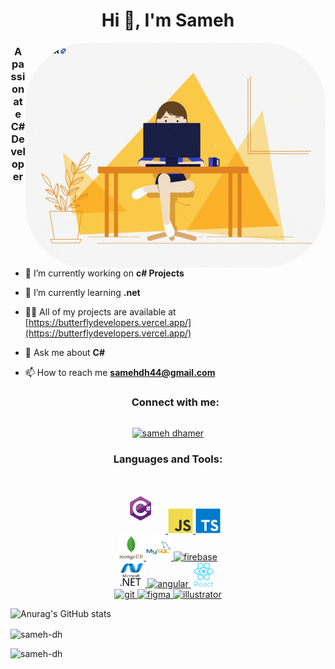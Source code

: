 
<h1 align="center">Hi 👋, I'm Sameh</h1>
<img src="./icons/giphy.gif" align="right" 
 style="border-radius:100px;"
/>
<h3 align="center">A passionate C# Developer</h3>



- 🔭 I’m currently working on **c# Projects**

- 🌱 I’m currently learning **.net**

- 👨‍💻 All of my projects are available at [https://butterflydevelopers.vercel.app/](https://butterflydevelopers.vercel.app/)

- 💬 Ask me about **C#**

- 📫 How to reach me **samehdh44@gmail.com**




  <h3 align="center" >Connect with me:</h3>

## 

  <p align="center">
  <a href="https://linkedin.com/in/sameh dhamer" target="blank"><img align="center" src="https://raw.githubusercontent.com/rahuldkjain/github-profile-readme-generator/master/src/images/icons/Social/linked-in-alt.svg" alt="sameh dhamer" height="30" width="40" />
  </a>
  </p>

  <h3 align="center">Languages and Tools:</h3>

##


<!-- Programing Languages -->
  <p align="center" >
<!-- C sharp -->
  <a href="https://www.w3schools.com/cs/" target="_blank" rel="noreferrer"> <img src="https://raw.githubusercontent.com/devicons/devicon/master/icons/csharp/csharp-original.svg" alt="csharp" width="40" height="40" style="padding:20px;"/> </a> 
<!-- Js-->
  <a href="https://developer.mozilla.org/en-US/docs/Web/JavaScript" target="_blank" rel="noreferrer"> 
  <img src="https://raw.githubusercontent.com/devicons/devicon/master/icons/javascript/javascript-original.svg" alt="javascript" width="40" height="40"/>
  </a> 
<!-- Ts -->
 <a href="https://www.typescriptlang.org/" target="_blank" rel="noreferrer"> 
 <img src="https://raw.githubusercontent.com/devicons/devicon/master/icons/typescript/typescript-original.svg" alt="typescript" width="40" height="40"/>
 </a>
 <br/>

<!-- Databases -->

<!-- Mongodb -->
  <a href="https://www.mongodb.com/" target="_blank" rel="noreferrer">
  <img src="https://raw.githubusercontent.com/devicons/devicon/master/icons/mongodb/mongodb-original-wordmark.svg" alt="mongodb" width="40" height="40"/> 
  </a>
<!-- mysql -->
  <a href="https://www.mysql.com/" target="_blank" rel="noreferrer">
  <img src="https://raw.githubusercontent.com/devicons/devicon/master/icons/mysql/mysql-original-wordmark.svg" alt="mysql" width="40" height="40"/> 
  </a>
<!-- Firebase -->
  <a href="https://firebase.google.com/" target="_blank" rel="noreferrer">
  <img src="https://www.vectorlogo.zone/logos/firebase/firebase-icon.svg" alt="firebase" width="40" height="40"/> 
  </a>
  <br/>

<!-- Front End And Frameworks -->

<!-- .Net -->
 <a  href="https://dotnet.microsoft.com/" target="_blank" rel="noreferrer">
 <img src="https://raw.githubusercontent.com/devicons/devicon/master/icons/dot-net/dot-net-original-wordmark.svg" alt="dotnet" width="40" height="40" /> </a> 

<!-- Angular -->
  <a href="https://angular.io" target="_blank" rel="noreferrer"> 
  <img src="https://angular.io/assets/images/logos/angular/angular.svg" title="Angular" alt="angular" width="40" height="40"/>
  </a>

 <!-- React -->
  <a href="https://reactjs.org/" target="_blank" rel="noreferrer"> 
  <img src="https://raw.githubusercontent.com/devicons/devicon/master/icons/react/react-original-wordmark.svg" alt="react" width="40" height="40"/> 
  </a> 
<br/>

<!-- Tools -->

  <a href="https://git-scm.com/" target="_blank" rel="noreferrer"> 
  <img src="https://www.vectorlogo.zone/logos/git-scm/git-scm-icon.svg" alt="git" width="40" height="40"/>
  </a> 
  <a href="https://www.figma.com/" target="_blank" rel="noreferrer">
  <img src="https://www.vectorlogo.zone/logos/figma/figma-icon.svg" alt="figma" width="40" height="40" padding="40"/> 
  </a> 
  <a href="https://www.adobe.com/in/products/illustrator.html" target="_blank" rel="noreferrer"> 
  <img src="https://www.vectorlogo.zone/logos/adobe_illustrator/adobe_illustrator-icon.svg" alt="illustrator" width="40" height="40"/> 
  </a> 
  </p>

![Anurag's GitHub stats](https://github-readme-stats.vercel.app/api?username=sameh-dh&hide=issues&show_icons=true) 

<img align="center" src="https://github-readme-stats.vercel.app/api/top-langs?username=sameh-dh&show_icons=true&locale=en&layout=compact" alt="sameh-dh" />



<p align="left"> <img src="https://komarev.com/ghpvc/?username=sameh-dh&label=Profile%20views&color=0e75b6&style=flat" alt="sameh-dh" /> </p>

